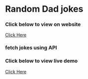# Random Dad jokes


### Click below to view  on website
[Click Here](https://singlebucks.blogspot.com/p/random-dad-jokes.html)

### fetch jokes using API


### Click below to view  live demo
[Click Here](https://randomdadjokes.netlify.app/)
